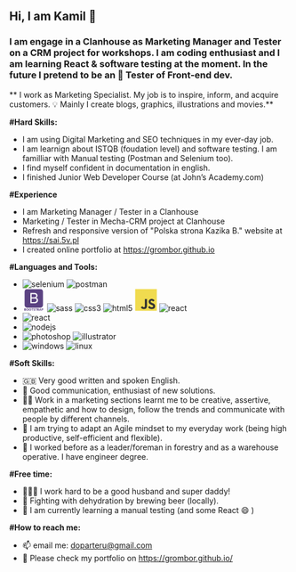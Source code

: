 ## Hi, I am Kamil 🤗
### I am engage in a Clanhouse as Marketing Manager and Tester on a CRM project for workshops. I am coding enthusiast and I am learning React & software testing at the moment. In the future I pretend to be an 🐛 Tester of Front-end dev. 

** I work as Marketing Specialist.
My job is to inspire, inform, and acquire customers. 💡 Mainly I create blogs, graphics, illustrations and movies.**

<!--
**grombor/grombor** is a ✨ _special_ ✨ repository because its `README.md` (this file) appears on your GitHub profile.

Here are some ideas to get you started:

- 🔭 I’m currently working on ...
- 🌱 I’m currently learning ...
- 👯 I’m looking to collaborate on ...
- 🤔 I’m looking for help with ...
- 💬 Ask me about ...
- 📫 How to reach me: ...
- 😄 Pronouns: ...
- ⚡ Fun fact: ...
-->

**#Hard Skills:**
- I am using Digital Marketing and SEO techniques in my ever-day job.
- I am learnign about ISTQB (foudation level) and software testing. I am familliar with Manual testing (Postman and Selenium too). 
- I find myself confident in documentation in english.
- I finished Junior Web Developer Course (at John’s Academy.com)

**#Experience**
- I am Marketing Manager / Tester in a Clanhouse
- Marketing / Tester in Mecha-CRM project at Clanhouse
- Refresh and responsive version of "Polska strona Kazika B." website at https://sai.5v.pl
- I created online portfolio at https://grombor.github.io

**#Languages and Tools:**
  * <img src="https://raw.githubusercontent.com/detain/svg-logos/780f25886640cef088af994181646db2f6b1a3f8/svg/selenium-logo.svg" alt="selenium" width="40" height="40"/> <img src="https://www.vectorlogo.zone/logos/getpostman/getpostman-icon.svg" alt="postman" width="40" height="40"/>
* <img src="https://raw.githubusercontent.com/devicons/devicon/master/icons/bootstrap/bootstrap-plain-wordmark.svg" alt="bootstrap" width="40" height="40"/> <img src="https://cdn.jsdelivr.net/gh/devicons/devicon/icons/sass/sass-original.svg" alt="sass" width="40" height="40"/> <img src="https://cdn.jsdelivr.net/gh/devicons/devicon/icons/css3/css3-original.svg" alt="css3" width="40" height="40"/> <img src="https://cdn.jsdelivr.net/gh/devicons/devicon/icons/html5/html5-original.svg" alt="html5" width="40" height="40"/> <img src="https://raw.githubusercontent.com/devicons/devicon/master/icons/javascript/javascript-original.svg" alt="javascript" width="40" height="40"/> <img src="https://cdn.jsdelivr.net/gh/devicons/devicon/icons/react/react-original.svg" alt="react" width="40" height="40" />
*  <img src="https://cdn.jsdelivr.net/gh/devicons/devicon/icons/java/java-original.svg" alt="react" width="40" height="40" /> 
*  <img src="https://cdn.jsdelivr.net/gh/devicons/devicon/icons/npm/npm-original-wordmark.svg" alt="nodejs" width="40" height="40"/>
* <img src="https://cdn.jsdelivr.net/gh/devicons/devicon/icons/photoshop/photoshop-line.svg" alt="photoshop" width="40" height="40" /> <img src="https://cdn.jsdelivr.net/gh/devicons/devicon/icons/illustrator/illustrator-line.svg" alt="illustrator" width="40" height="40" />
* <img src="https://cdn.jsdelivr.net/gh/devicons/devicon/icons/windows8/windows8-original.svg" alt="windows" width="40" height="40"/> <img src="https://cdn.jsdelivr.net/gh/devicons/devicon/icons/linux/linux-original.svg" alt="linux" width="40" height="40"/>
  

**#Soft Skills:**
- 🇬🇧 Very good written and spoken English. 
- 📢 Good communication, enthusiast of new solutions.
- 👨‍💼 Work in a marketing sections learnt me to be creative, assertive, empathetic and how to design, follow the trends and communicate with people by different channels.
- 🤔 I am trying to adapt an Agile mindset to my everyday work (being high productive, self-efficient and flexible).
- 👷 I worked before as a leader/foreman in forestry and as a warehouse operative. I have engineer degree.
 
**#Free time:**
- 👨‍👨‍👧 I work hard to be a good husband and super daddy!
- 🍺 Fighting with dehydration by brewing beer (locally).
- 🌱 I am currently learning a manual testing (and some React 😄 )


**#How to reach me:**
- 📫 email me: doparteru@gmail.com
- 🔗 Please check my portfolio on https://grombor.github.io/ 
